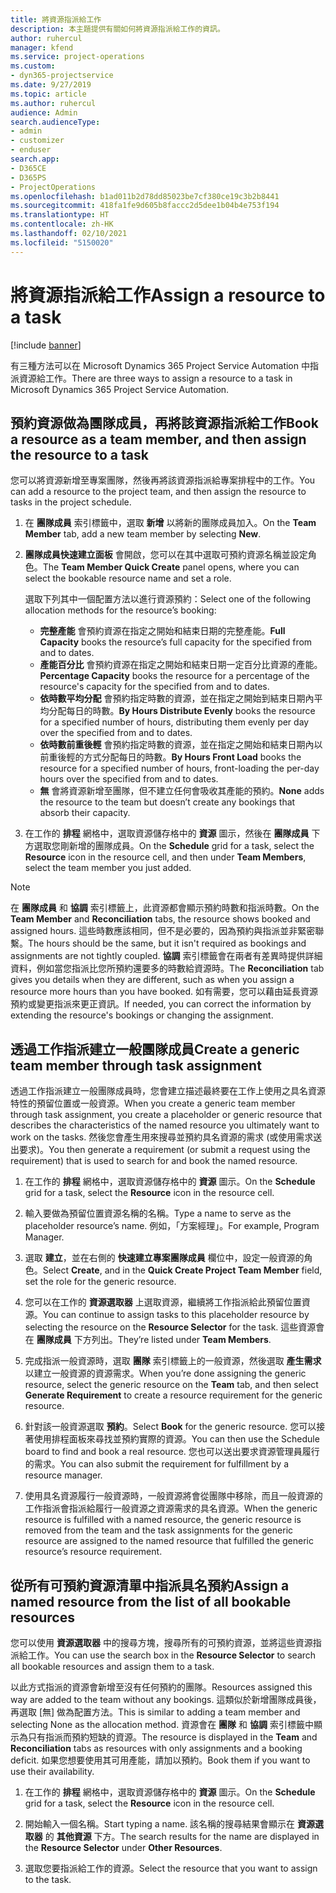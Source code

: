 ```yaml
---
title: 將資源指派給工作
description: 本主題提供有關如何將資源指派給工作的資訊。
author: ruhercul
manager: kfend
ms.service: project-operations
ms.custom:
- dyn365-projectservice
ms.date: 9/27/2019
ms.topic: article
ms.author: ruhercul
audience: Admin
search.audienceType:
- admin
- customizer
- enduser
search.app:
- D365CE
- D365PS
- ProjectOperations
ms.openlocfilehash: b1ad011b2d78dd85023be7cf380ce19c3b2b8441
ms.sourcegitcommit: 418fa1fe9d605b8faccc2d5dee1b04b4e753f194
ms.translationtype: HT
ms.contentlocale: zh-HK
ms.lasthandoff: 02/10/2021
ms.locfileid: "5150020"
---
```

# <a name="assign-a-resource-to-a-task"></a><span data-ttu-id="2cf86-103">將資源指派給工作</span><span class="sxs-lookup"><span data-stu-id="2cf86-103">Assign a resource to a task</span></span>

[!include [banner](../includes/psa-now-project-operations.md)]

<span data-ttu-id="2cf86-104">有三種方法可以在 Microsoft Dynamics 365 Project Service Automation 中指派資源給工作。</span><span class="sxs-lookup"><span data-stu-id="2cf86-104">There are three ways to assign a resource to a task in Microsoft Dynamics 365 Project Service Automation.</span></span>

## <a name="book-a-resource-as-a-team-member-and-then-assign-the-resource-to-a-task"></a><span data-ttu-id="2cf86-105">預約資源做為團隊成員，再將該資源指派給工作</span><span class="sxs-lookup"><span data-stu-id="2cf86-105">Book a resource as a team member, and then assign the resource to a task</span></span>

<span data-ttu-id="2cf86-106">您可以將資源新增至專案團隊，然後再將該資源指派給專案排程中的工作。</span><span class="sxs-lookup"><span data-stu-id="2cf86-106">You can add a resource to the project team, and then assign the resource to tasks in the project schedule.</span></span>

1. <span data-ttu-id="2cf86-107">在 **團隊成員** 索引標籤中，選取 **新增** 以將新的團隊成員加入。</span><span class="sxs-lookup"><span data-stu-id="2cf86-107">On the **Team Member** tab, add a new team member by selecting **New**.</span></span> 

2. <span data-ttu-id="2cf86-108">**團隊成員快速建立面板** 會開啟，您可以在其中選取可預約資源名稱並設定角色。</span><span class="sxs-lookup"><span data-stu-id="2cf86-108">The **Team Member Quick Create** panel opens, where you can select the bookable resource name and set a role.</span></span> 

    <span data-ttu-id="2cf86-109">選取下列其中一個配置方法以進行資源預約：</span><span class="sxs-lookup"><span data-stu-id="2cf86-109">Select one of the following allocation methods for the resource’s booking:</span></span>

    - <span data-ttu-id="2cf86-110">**完整產能** 會預約資源在指定之開始和結束日期的完整產能。</span><span class="sxs-lookup"><span data-stu-id="2cf86-110">**Full Capacity** books the resource’s full capacity for the specified from and to dates.</span></span>
    - <span data-ttu-id="2cf86-111">**產能百分比** 會預約資源在指定之開始和結束日期一定百分比資源的產能。</span><span class="sxs-lookup"><span data-stu-id="2cf86-111">**Percentage Capacity** books the resource for a percentage of the resource's capacity for the specified from and to dates.</span></span>
    - <span data-ttu-id="2cf86-112">**依時數平均分配** 會預約指定時數的資源，並在指定之開始到結束日期內平均分配每日的時數。</span><span class="sxs-lookup"><span data-stu-id="2cf86-112">**By Hours Distribute Evenly** books the resource for a specified number of hours, distributing them evenly per day over the specified from and to dates.</span></span>
    - <span data-ttu-id="2cf86-113">**依時數前重後輕** 會預約指定時數的資源，並在指定之開始和結束日期內以前重後輕的方式分配每日的時數。</span><span class="sxs-lookup"><span data-stu-id="2cf86-113">**By Hours Front Load** books the resource for a specified number of hours, front-loading the per-day hours over the specified from and to dates.</span></span>
    - <span data-ttu-id="2cf86-114">**無** 會將資源新增至團隊，但不建立任何會吸收其產能的預約。</span><span class="sxs-lookup"><span data-stu-id="2cf86-114">**None** adds the resource to the team but doesn’t create any bookings that absorb their capacity.</span></span>

3. <span data-ttu-id="2cf86-115">在工作的 **排程** 網格中，選取資源儲存格中的 **資源** 圖示，然後在 **團隊成員** 下方選取您剛新增的團隊成員。</span><span class="sxs-lookup"><span data-stu-id="2cf86-115">On the **Schedule** grid for a task, select the **Resource** icon in the resource cell, and then under **Team Members**, select the team member you just added.</span></span> 

> [!NOTE]
> <span data-ttu-id="2cf86-116">在 **團隊成員** 和 **協調** 索引標籤上，此資源都會顯示預約時數和指派時數。</span><span class="sxs-lookup"><span data-stu-id="2cf86-116">On the **Team Member** and **Reconciliation** tabs, the resource shows booked and assigned hours.</span></span> <span data-ttu-id="2cf86-117">這些時數應該相同，但不是必要的，因為預約與指派並非緊密聯繫。</span><span class="sxs-lookup"><span data-stu-id="2cf86-117">The hours should be the same, but it isn't required as bookings and assignments are not tightly coupled.</span></span> <span data-ttu-id="2cf86-118">**協調** 索引標籤會在兩者有差異時提供詳細資料，例如當您指派比您所預約還要多的時數給資源時。</span><span class="sxs-lookup"><span data-stu-id="2cf86-118">The **Reconciliation** tab gives you details when they are different, such as when you assign a resource more hours than you have booked.</span></span> <span data-ttu-id="2cf86-119">如有需要，您可以藉由延長資源預約或變更指派來更正資訊。</span><span class="sxs-lookup"><span data-stu-id="2cf86-119">If needed, you can correct the information by extending the resource's bookings or changing the assignment.</span></span>

## <a name="create-a-generic-team-member-through-task-assignment"></a><span data-ttu-id="2cf86-120">透過工作指派建立一般團隊成員</span><span class="sxs-lookup"><span data-stu-id="2cf86-120">Create a generic team member through task assignment</span></span>

<span data-ttu-id="2cf86-121">透過工作指派建立一般團隊成員時，您會建立描述最終要在工作上使用之具名資源特性的預留位置或一般資源。</span><span class="sxs-lookup"><span data-stu-id="2cf86-121">When you create a generic team member through task assignment, you create a placeholder or generic resource that describes the characteristics of the named resource you ultimately want to work on the tasks.</span></span> <span data-ttu-id="2cf86-122">然後您會產生用來搜尋並預約具名資源的需求 (或使用需求送出要求)。</span><span class="sxs-lookup"><span data-stu-id="2cf86-122">You then generate a requirement (or submit a request using the requirement) that is used to search for and book the named resource.</span></span>

1. <span data-ttu-id="2cf86-123">在工作的 **排程** 網格中，選取資源儲存格中的 **資源** 圖示。</span><span class="sxs-lookup"><span data-stu-id="2cf86-123">On the **Schedule** grid for a task, select the **Resource** icon in the resource cell.</span></span>

2. <span data-ttu-id="2cf86-124">輸入要做為預留位置資源名稱的名稱。</span><span class="sxs-lookup"><span data-stu-id="2cf86-124">Type a name to serve as the placeholder resource’s name.</span></span> <span data-ttu-id="2cf86-125">例如，「方案經理」。</span><span class="sxs-lookup"><span data-stu-id="2cf86-125">For example, Program Manager.</span></span>

3. <span data-ttu-id="2cf86-126">選取 **建立**，並在右側的 **快速建立專案團隊成員** 欄位中，設定一般資源的角色。</span><span class="sxs-lookup"><span data-stu-id="2cf86-126">Select **Create**, and in the **Quick Create Project Team Member** field, set the role for the generic resource.</span></span>

4. <span data-ttu-id="2cf86-127">您可以在工作的 **資源選取器** 上選取資源，繼續將工作指派給此預留位置資源。</span><span class="sxs-lookup"><span data-stu-id="2cf86-127">You can continue to assign tasks to this placeholder resource by selecting the resource on the **Resource Selector** for the task.</span></span> <span data-ttu-id="2cf86-128">這些資源會在 **團隊成員** 下方列出。</span><span class="sxs-lookup"><span data-stu-id="2cf86-128">They’re listed under **Team Members**.</span></span>

5. <span data-ttu-id="2cf86-129">完成指派一般資源時，選取 **團隊** 索引標籤上的一般資源，然後選取 **產生需求** 以建立一般資源的資源需求。</span><span class="sxs-lookup"><span data-stu-id="2cf86-129">When you’re done assigning the generic resource, select the generic resource on the **Team** tab, and then select **Generate Requirement** to create a resource requirement for the generic resource.</span></span>

6. <span data-ttu-id="2cf86-130">針對該一般資源選取 **預約**。</span><span class="sxs-lookup"><span data-stu-id="2cf86-130">Select **Book** for the generic resource.</span></span> <span data-ttu-id="2cf86-131">您可以接著使用排程面板來尋找並預約實際的資源。</span><span class="sxs-lookup"><span data-stu-id="2cf86-131">You can then use the Schedule board to find and book a real resource.</span></span> <span data-ttu-id="2cf86-132">您也可以送出要求資源管理員履行的需求。</span><span class="sxs-lookup"><span data-stu-id="2cf86-132">You can also submit the requirement for fulfillment by a resource manager.</span></span>

7. <span data-ttu-id="2cf86-133">使用具名資源履行一般資源時，一般資源將會從團隊中移除，而且一般資源的工作指派會指派給履行一般資源之資源需求的具名資源。</span><span class="sxs-lookup"><span data-stu-id="2cf86-133">When the generic resource is fulfilled with a named resource, the generic resource is removed from the team and the task assignments for the generic resource are assigned to the named resource that fulfilled the generic resource’s resource requirement.</span></span>

## <a name="assign-a-named-resource-from-the-list-of-all-bookable-resources"></a><span data-ttu-id="2cf86-134">從所有可預約資源清單中指派具名預約</span><span class="sxs-lookup"><span data-stu-id="2cf86-134">Assign a named resource from the list of all bookable resources</span></span>

<span data-ttu-id="2cf86-135">您可以使用 **資源選取器** 中的搜尋方塊，搜尋所有的可預約資源，並將這些資源指派給工作。</span><span class="sxs-lookup"><span data-stu-id="2cf86-135">You can use the search box in the **Resource Selector** to search all bookable resources and assign them to a task.</span></span>

<span data-ttu-id="2cf86-136">以此方式指派的資源會新增至沒有任何預約的團隊。</span><span class="sxs-lookup"><span data-stu-id="2cf86-136">Resources assigned this way are added to the team without any bookings.</span></span> <span data-ttu-id="2cf86-137">這類似於新增團隊成員後，再選取 [無] 做為配置方法。</span><span class="sxs-lookup"><span data-stu-id="2cf86-137">This is similar to adding a team member and selecting None as the allocation method.</span></span> <span data-ttu-id="2cf86-138">資源會在 **團隊** 和 **協調** 索引標籤中顯示為只有指派而預約短缺的資源。</span><span class="sxs-lookup"><span data-stu-id="2cf86-138">The resource is displayed in the **Team** and **Reconciliation** tabs as resources with only assignments and a booking deficit.</span></span> <span data-ttu-id="2cf86-139">如果您想要使用其可用產能，請加以預約。</span><span class="sxs-lookup"><span data-stu-id="2cf86-139">Book them if you want to use their availability.</span></span>

1. <span data-ttu-id="2cf86-140">在工作的 **排程** 網格中，選取資源儲存格中的 **資源** 圖示。</span><span class="sxs-lookup"><span data-stu-id="2cf86-140">On the **Schedule** grid for a task, select the **Resource** icon in the resource cell.</span></span>

2. <span data-ttu-id="2cf86-141">開始輸入一個名稱。</span><span class="sxs-lookup"><span data-stu-id="2cf86-141">Start typing a name.</span></span> <span data-ttu-id="2cf86-142">該名稱的搜尋結果會顯示在 **資源選取器** 的 **其他資源** 下方。</span><span class="sxs-lookup"><span data-stu-id="2cf86-142">The search results for the name are displayed in the **Resource Selector** under **Other Resources**.</span></span>

3. <span data-ttu-id="2cf86-143">選取您要指派給工作的資源。</span><span class="sxs-lookup"><span data-stu-id="2cf86-143">Select the resource that you want to assign to the task.</span></span>

